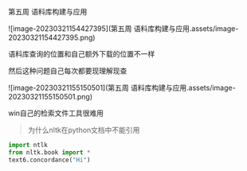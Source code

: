 第五周 语料库构建与应用

![image-20230321154427395](第五周 语料库构建与应用.assets/image-20230321154427395.png)

语料库查询的位置和自己额外下载的位置不一样

然后这种问题自己每次都要现理解现查



![image-20230321155150501](第五周 语料库构建与应用.assets/image-20230321155150501.png)

win自己的检索文件工具很难用



> 为什么nltk在python文档中不能引用

```python
import ntlk
from nltk.book import *
text6.concordance("Hi")
```



